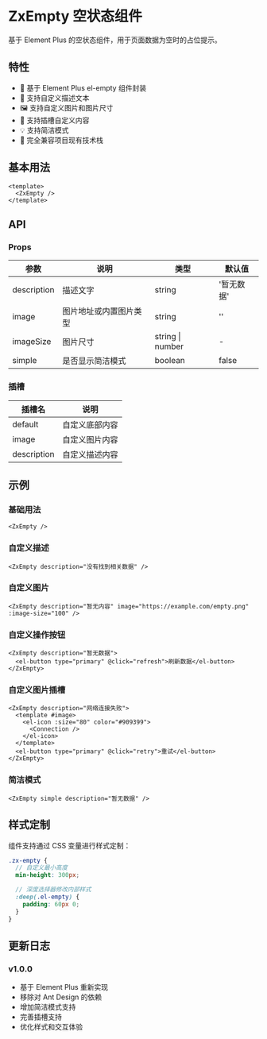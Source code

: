 # ZxEmpty 空状态组件

基于 Element Plus 的空状态组件，用于页面数据为空时的占位提示。

## 特性

- 🎨 基于 Element Plus el-empty 组件封装
- 📝 支持自定义描述文本
- 🖼️ 支持自定义图片和图片尺寸
- 🔧 支持插槽自定义内容
- 💡 支持简洁模式
- 🎯 完全兼容项目现有技术栈

## 基本用法

```vue
<template>
  <ZxEmpty />
</template>
```

## API

### Props

| 参数        | 说明                   | 类型             | 默认值     |
| ----------- | ---------------------- | ---------------- | ---------- |
| description | 描述文字               | string           | '暂无数据' |
| image       | 图片地址或内置图片类型 | string           | ''         |
| imageSize   | 图片尺寸               | string \| number | -          |
| simple      | 是否显示简洁模式       | boolean          | false      |

### 插槽

| 插槽名      | 说明           |
| ----------- | -------------- |
| default     | 自定义底部内容 |
| image       | 自定义图片内容 |
| description | 自定义描述内容 |

## 示例

### 基础用法

```vue
<ZxEmpty />
```

### 自定义描述

```vue
<ZxEmpty description="没有找到相关数据" />
```

### 自定义图片

```vue
<ZxEmpty description="暂无内容" image="https://example.com/empty.png" :image-size="100" />
```

### 自定义操作按钮

```vue
<ZxEmpty description="暂无数据">
  <el-button type="primary" @click="refresh">刷新数据</el-button>
</ZxEmpty>
```

### 自定义图片插槽

```vue
<ZxEmpty description="网络连接失败">
  <template #image>
    <el-icon :size="80" color="#909399">
      <Connection />
    </el-icon>
  </template>
  <el-button type="primary" @click="retry">重试</el-button>
</ZxEmpty>
```

### 简洁模式

```vue
<ZxEmpty simple description="暂无数据" />
```

## 样式定制

组件支持通过 CSS 变量进行样式定制：

```scss
.zx-empty {
  // 自定义最小高度
  min-height: 300px;

  // 深度选择器修改内部样式
  :deep(.el-empty) {
    padding: 60px 0;
  }
}
```

## 更新日志

### v1.0.0

- 基于 Element Plus 重新实现
- 移除对 Ant Design 的依赖
- 增加简洁模式支持
- 完善插槽支持
- 优化样式和交互体验
